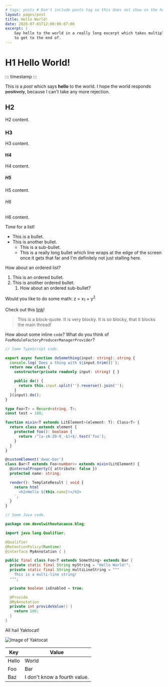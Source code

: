 ```yaml
---
# tags: posts # Don't include posts tag so this does not show on the home page.
layout: pages/post
title: Hello World!
date: 2020-07-01T12:00:00-07:00
excerpt: |
    Say hello to the world in a really long excerpt which takes multiple lines
    to get to the end of.
---
```


# H1 Hello World!

::: timestamp :::

This is a *post* which says **hello** to the world. I hope the world responds
~~positively~~, because I can't take any more rejection.

## H2

H2 content.

### H3

H3 content.

#### H4

H4 content.

##### H5

H5 content.

###### H6

H6 content.

Time for a list!

* This is a bullet.
* This is another bullet.
    * This is a sub-bullet.
    * This is a really long bullet which line wraps at the edge of the screen
    once it gets that far and I'm definitely not just stalling here.

How about an ordered list?

1. This is an ordered bullet.
1. This is another ordered bullet.
    1. How about an ordered sub-bullet?

Would you like to do some math: z = x<sub>1</sub> + y<sup>2</sup>

Check out this [link](https://google.com/)!

> This is a block-quote. It is very blocky. It is so blocky, that it blocks the
> main thread!

How about some inline `code`? What do you think of
`FooModuleFactoryProducerManagerProvider`?

```typescript
// Some TypeScript code.

export async function doSomething(input: string): string {
  console.log(`Does a thing with ${input.trim()}`);
  return new class {
    constructor(private readonly input: string) { }

    public do() {
      return this.input.split('').reverse().join('');
    }
  }(input).do();
}

type Foo<T> = Record<string, T>;
const test = 100;

function mixin<T extends LitElement>(element: T): Class<T> {
  return class extends element {
    protected foo(): boolean {
      return /^[a-zA-Z0-9_-$]+$/.test('foo');
    }
  }
}

@customElement('dwac-bar')
class Bar<T extends Foo<number>> extends mixin(LitElement) {
  @internalProperty({ attribute: false })
  protected name: string;

  render(): TemplateResult | void {
    return html`
      <h2>Hello ${this.name}!</h2>
    `;
  }
}
```

```java
// Some Java code.

package com.develwithoutacause.blog;

import java.lang.Qualifier;

@Qualifier
@RetentionPolicy(Runtime)
@interface MyAnnotation { }

public final class Foo<T extends Something> extends Bar {
  private static final String myString = "Hello World!";
  private static final String multiLineString = """
    This is a multi-line string!
  """;

  private boolean isEnabled = true;

  @Provide
  @MyAnnotation
  private int provideValue() {
    return 100;
  }
}
```

All hail Yaktocat!

![Image of Yaktocat](https://octodex.github.com/images/yaktocat.png)

| Key   | Value                        |
| ----- | ---------------------------- |
| Hello | World                        |
| Foo   | Bar                          |
| Baz   | I don't know a fourth value. |
